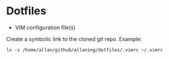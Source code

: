 Dotfiles
========

- VIM configuration file(s)

Create a symbolic link to the cloned git repo.  Example:
```
ln -s /home/allan/github/allaning/dotfiles/.vimrc ~/.vimrc
```

